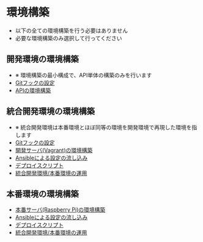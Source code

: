 # 環境構築

- 以下の全ての環境構築を行う必要はありません
- 必要な環境構築のみ選択して行ってください

## 開発環境の環境構築

- ※ 環境構築の最小構成で、API単体の構築のみを行います
- [Gitフックの設定](../hooks/README.md)
- [APIの環境構築](../api/README.md)

## 統合開発環境の環境構築

- ※ 統合開発環境は本番環境とほぼ同等の環境を開発環境で再現した環境を指します
- [Gitフックの設定](../hooks/README.md)
- [開発サーバ(Vagrant)の環境構築](../devel/README.md)
- [Ansibleによる設定の流し込み](../playbook/README.md)
- [デプロイスクリプト](../deploy/README.md)
- [統合開発環境/本番環境の運用](../ops/README.md)

## 本番環境の環境構築

- [本番サーバ(Raspberry Pi)の環境構築](../devel/README.md)
- [Ansibleによる設定の流し込み](../playbook/README.md)
- [デプロイスクリプト](../deploy/README.md)
- [統合開発環境/本番環境の運用](../ops/README.md)
